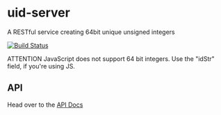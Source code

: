 # uid-server
A RESTful service creating 64bit unique unsigned integers

[![Build Status](https://travis-ci.org/ory-platform/uid-server.svg)](https://travis-ci.org/ory-platform/uid-server)

ATTENTION
JavaScript does not support 64 bit integers. Use the "idStr" field, if you're using JS.

## API

Head over to the [API Docs](http://docs.oryplatformuidserver.apiary.io/)